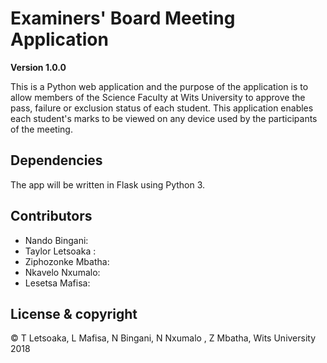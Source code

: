 # Examiners' Board Meeting Application

**Version 1.0.0**

This is a Python web application and the purpose of the application is to allow members of the Science Faculty at Wits University to approve the pass, failure or exclusion status of each student. This application enables each student's marks to be viewed on any device used by the participants of the meeting.  

## Dependencies

The app will be written in Flask using Python 3. 

## Contributors
- Nando Bingani: 
- Taylor Letsoaka : 
- Ziphozonke Mbatha:
- Nkavelo Nxumalo:
- Lesetsa Mafisa:

## License & copyright
© T Letsoaka, L Mafisa, N Bingani, N Nxumalo , Z Mbatha, Wits University 2018 
